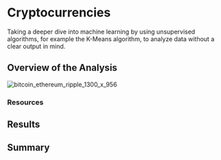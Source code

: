 # Cryptocurrencies
Taking a deeper dive into machine learning by using unsupervised algorithms, for example the K-Means algorithm, to analyze data without a clear output in mind.


## Overview of the Analysis
![bitcoin_ethereum_ripple_1300_x_956](https://user-images.githubusercontent.com/94148420/164922010-65a8248f-3606-4e31-9107-17be4b07b344.jpg)



### Resources


## Results


## Summary
